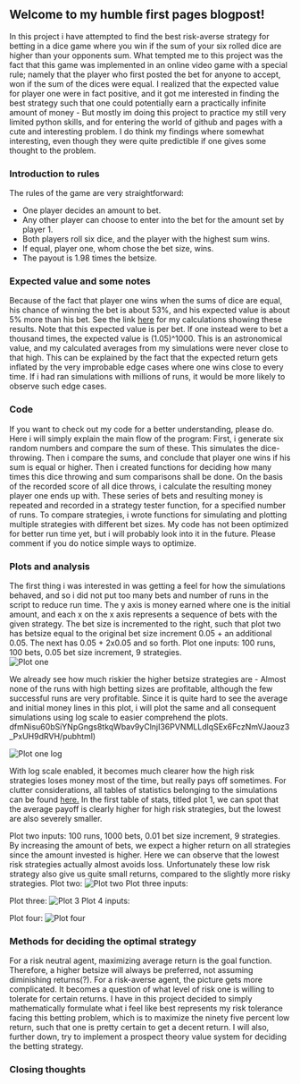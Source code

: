 ## Welcome to my humble first pages blogpost!

In this project i have attempted to find the best risk-averse strategy for betting in a dice game where you win if the sum of your six rolled dice are higher than your opponents sum. What tempted me to this project was the fact that this game was implemented in an online video game with a special rule; namely that the player who first posted the bet for anyone to accept, won if the sum of the dices were equal. I realized that the expected value for player one were in fact positive, and it got me interested in finding the best strategy such that one could potentially earn a practically infinite amount of money - But mostly im doing this project to practice my still very limited python skills, and for entering the world of github and pages with a cute and interesting problem. I do think my findings where somewhat interesting, even though they were quite predictible if one gives some thought to the problem.


### Introduction to rules
The rules of the game are very straightforward:
- One player decides an amount to bet.
- Any other player can choose to enter into the bet for the amount set by player 1.
- Both players roll six dice, and the player with the highest sum wins. 
- If equal, player one, whom chose the bet size, wins. 
- The payout is 1.98 times the betsize.

### Expected value and some notes
Because of the fact that player one wins when the sums of dice are equal, his chance of winning the bet is about 53%, and his expected value is about 5% more than his bet. See the link [here](https://docs.google.com/spreadsheets/d/e/2PACX-1vRZcc7A6GpOF1pE0yLyRiQKSyRzkLK1YklM5ddor0bcZwLMjOf5fOvdxAbyp50GCsaDNBXjDuu8xfOk/pubhtml) for my calculations showing these results. Note that this expected value is per bet. If one instead were to bet a thousand times, the expected value is (1.05)^1000. This is an astronomical value, and my calculated averages from my simulations were never close to that high. This can be explained by the fact that the expected return gets inflated by the very improbable edge cases where one wins close to every time. If i had ran simulations with millions of runs, it would be more likely to observe such edge cases.

### Code
If you want to check out my code for a better understanding, please do. Here i will simply explain the main flow of the program: First, i generate six random numbers and compare the sum of these. This simulates the dice-throwing. Then i compare the sums, and conclude that player one wins if his sum is equal or higher. Then i created functions for deciding how many times this dice throwing and sum comparisons shall be done. On the basis of the recorded score of all dice throws, i calculate the resulting money player one ends up with. These series of bets and resulting money is repeated and recorded in a strategy tester function, for a specified number of runs. To compare strategies, i wrote functions for simulating and plotting multiple strategies with different bet sizes. My code has not been optimized for better run time yet, but i will probably look into it in the future. Please comment if you do notice simple ways to optimize.
### Plots and analysis
The first thing i was interested in was getting a feel for how the simulations behaved, and so i did not put too many bets and number of runs in the script to reduce run time. The y axis is money earned where one is the initial amount, and each x on the x axis represents a sequence of bets with the given strategy. The bet size is incremented to the right, such that plot two has betsize equal to the original bet size increment 0.05 + an additional 0.05. The next has 0.05 + 2x0.05 and so forth.
Plot one inputs: 100 runs, 100 bets, 0.05 bet size increment, 9 strategies.  
![Plot one](https://raw.githubusercontent.com/Snobben/gambling-strategy-simulator/gh-pages/Plots%20and%20stats%20for%20gambling-strategy-simulator/plot1-logfalse.png)  

We already see how much riskier the higher betsize strategies are - Almost none of the runs with high betting sizes are profitable, although the few successful runs are very profitable. Since it is quite hard to see the average and initial money lines in this plot, i will plot the same and all consequent simulations using log scale to easier comprehend the plots. dfmNisu60bSiYNpGngs8tkqWbav9yClnjI36PVNMLLdlqSEx6FczNmVJaouz3_PxUH9dRVH/pubhtml) 

![Plot one log](https://raw.githubusercontent.com/Snobben/gambling-strategy-simulator/gh-pages/Plots%20and%20stats%20for%20gambling-strategy-simulator/plot1-gambling-strategy-simulator.png)  

With log scale enabled, it becomes much clearer how the high risk strategies loses money most of the time, but really pays off sometimes. For clutter considerations, all tables of statistics belonging to the simulations can be found [here.](https://docs.google.com/spreadsheets/d/e/2PACX-1vRm0mpG-) In the first table of stats, titled plot 1,  we can spot that the average payoff is clearly higher for high risk strategies, but the lowest are also severely smaller. 


Plot two inputs:
100 runs, 1000 bets, 0.01 bet size increment, 9 strategies. By increasing the amount of bets, we expect a higher return on all strategies since the amount invested is higher.
Here we can observe that the lowest risk strategies actually almost avoids loss. Unfortunately these low risk strategy also give us quite small returns, compared to the slightly more risky strategies. 
Plot two:
![Plot two](https://raw.githubusercontent.com/Snobben/gambling-strategy-simulator/gh-pages/Plots%20and%20stats%20for%20gambling-strategy-simulator/plot2log.png)
Plot three inputs:

Plot three:
![Plot 3](https://raw.githubusercontent.com/Snobben/gambling-strategy-simulator/gh-pages/Plots%20and%20stats%20for%20gambling-strategy-simulator/plot3log.png)
Plot 4 inputs:

Plot four:
![Plot four](https://raw.githubusercontent.com/Snobben/gambling-strategy-simulator/gh-pages/Plots%20and%20stats%20for%20gambling-strategy-simulator/plot-four.png)
### Methods for deciding the optimal strategy
For a risk neutral agent, maximizing average return is the goal function. Therefore, a higher betsize will always be preferred, not assuming diminishing returns(?).
For a risk-averse agent, the picture gets more complicated. It becomes a question of what level of risk one is willing to tolerate for certain returns. 
I have in this project decided to simply mathematically formulate what i feel like best represents my risk tolerance facing this betting problem, which is to maximize the ninety five percent low return, such that one is pretty certain to get a decent return. 
I will also, further down, try to implement a prospect theory value system for deciding the betting strategy.



### Closing thoughts

